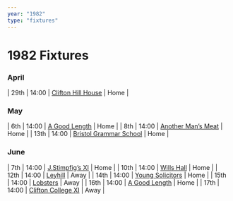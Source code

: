```yaml
---
year: "1982"
type: "fixtures"
---
```


# 1982 Fixtures

### April

| 29th | 14:00 | [Clifton Hill House](1982/clifton-hill-house) | Home |

### May

| 6th | 14:00 | [A Good Length](1982/a-good-length) | Home |
| 8th | 14:00 | [Another Man’s Meat](1982/another-mans-meat) | Home |
| 13th | 14:00 | [Bristol Grammar School](1982/bristol-grammar-school) | Home |

### June

| 7th | 14:00 | [J.Stimpfig’s XI](1982/j-stimfigs-xi) | Home |
| 10th | 14:00 | [Wills Hall](1982/wills-hall) | Home |
| 12th | 14:00 | [Leyhill](1982/leyhill) | Away |
| 14th | 14:00 | [Young Solicitors](1982/young-solicitors) | Home |
| 15th | 14:00 | [Lobsters](1982/lobsters) | Away |
| 16th | 14:00 | [A Good Length](1982/a-good-length) | Home |
| 17th | 14:00 | [Clifton College XI](1982/clifton-college-xi) | Away |